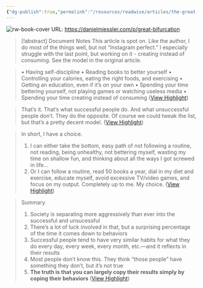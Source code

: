 ```yaml
---
{"dg-publish":true,"permalink":"/resources/readwise/articles/the-great-bifurcation/","created":"","updated":""}
---
```


![rw-book-cover](https://media.beehiiv.com/cdn-cgi/image/fit=scale-down,format=auto,onerror=redirect,quality=80/uploads/asset/file/ec6980cc-98e1-4f05-a1f7-2ce89dae25ed/the-great-bifurcation-miessler-2023.png)
URL: https://danielmiessler.com/p/great-bifurcation
> [!abstract] Document Notes
> This article is spot on. Like the author, I do most of the things well, but not “Instagram perfect.” I especially struggle with the last point, but working on it - creating instead of consuming. See the model in the original article.

> • Having self-discipline
> • Reading books to better yourself
> • Controlling your calories, eating the right foods, and exercising
> • Getting an education, even if it’s on your own
> • Spending your time bettering yourself, not playing games or watching useless media
> • Spending your time creating instead of consuming ([View Highlight](https://read.readwise.io/read/01ha20z7hkp4bhmm0w15gqqcqx))

> That’s it. That’s what successful people do. And what unsuccessful people don’t. They do the opposite. Of course we could tweak the list, but that’s a pretty decent model. ([View Highlight](https://read.readwise.io/read/01ha211q090p34wa5ychb1hnzx))

> In short, I have a choice.
> 1. I can either take the bottom, easy path of not following a routine, not reading, being unhealthy, not bettering myself, wasting my time on shallow fun, and thinking about all the ways I got screwed in life…
> 2. Or I can follow a routine, read 50 books a year, dial in my diet and exercise, educate myself, avoid excessive TV/video games, and focus on my output.
> Completely up to me. My choice. ([View Highlight](https://read.readwise.io/read/01ha2118mp1vqptk1zmv5j8pst))

> Summary
> 1. Society is separating more aggressively than ever into the successful and unsucessful
> 2. There’s a lot of luck involved in that, but a surprising percentage of the time it comes down to behaviors
> 3. Successful people tend to have very similar habits for what they do every day, every week, every month, etc.—and it reflects in their results
> 4. Most people don’t know this. They think “those people” have something they don’t, but it’s not true
> 5. **The truth is that you can largely copy their results simply by coping their behaviors** ([View Highlight](https://read.readwise.io/read/01ha212rmwrm46qn6nhj35zjra))

